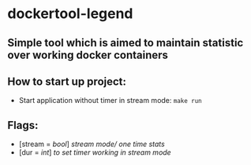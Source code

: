 # dockertool-legend

## Simple tool which is aimed to maintain statistic over working docker containers

## How to start up project:
- Start application without timer in stream mode:
``make run``

## Flags:
- [stream = *bool*] *stream mode/ one time stats*
- [dur = *int*] *to set timer working in stream mode*